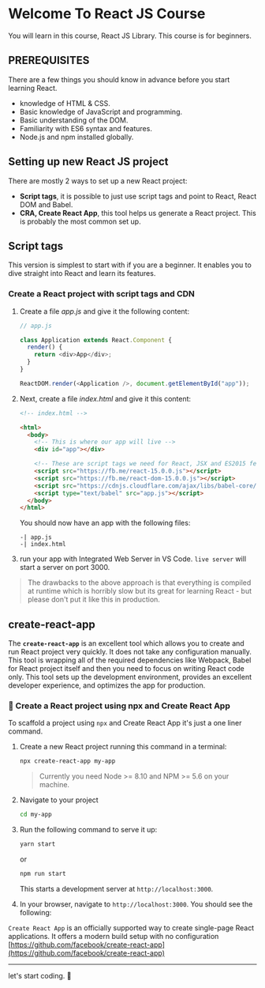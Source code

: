 # Welcome To React JS Course

You will learn in this course, React JS Library. This course is for beginners.

## PREREQUISITES

There are a few things you should know in advance before you start learning React.

- knowledge of HTML & CSS.
- Basic knowledge of JavaScript and programming.
- Basic understanding of the DOM.
- Familiarity with ES6 syntax and features.
- Node.js and npm installed globally.

## Setting up new React JS project

There are mostly 2 ways to set up a new React project:

- **Script tags**, it is possible to just use script tags and point to React, React DOM and Babel.
- **CRA, Create React App**, this tool helps us generate a React project. This is probably the most common set up.

## Script tags

This version is simplest to start with if you are a beginner. It enables you to dive straight into React and learn its features.

### Create a React project with script tags and CDN

1. Create a file _app.js_ and give it the following content:

   ```js
   // app.js

   class Application extends React.Component {
     render() {
       return <div>App</div>;
     }
   }

   ReactDOM.render(<Application />, document.getElementById("app"));
   ```

1. Next, create a file _index.html_ and give it this content:

   ```html
   <!-- index.html -->

   <html>
     <body>
       <!-- This is where our app will live -->
       <div id="app"></div>

       <!-- These are script tags we need for React, JSX and ES2015 features -->
       <script src="https://fb.me/react-15.0.0.js"></script>
       <script src="https://fb.me/react-dom-15.0.0.js"></script>
       <script src="https://cdnjs.cloudflare.com/ajax/libs/babel-core/5.8.34/browser.min.js"></script>
       <script type="text/babel" src="app.js"></script>
     </body>
   </html>
   ```

   You should now have an app with the following files:

   ```output
   -| app.js
   -| index.html
   ```

1. run your app with Integrated Web Server in VS Code. `live server` will start a server on port 3000.

> The drawbacks to the above approach is that everything is compiled at runtime which is horribly slow but its great for learning React - but please don't put it like this in production.

## create-react-app

The **`create-react-app`** is an excellent tool which allows you to create and run React project very quickly. It does not take any configuration manually. This tool is wrapping all of the required dependencies like Webpack, Babel for React project itself and then you need to focus on writing React code only. This tool sets up the development environment, provides an excellent developer experience, and optimizes the app for production.

### 📌 Create a React project using npx and Create React App

To scaffold a project using `npx` and Create React App it's just a one liner command.

1. Create a new React project running this command in a terminal:

   ```bash
   npx create-react-app my-app
   ```

   > Currently you need Node >= 8.10 and NPM >= 5.6 on your machine.

1. Navigate to your project

   ```bash
   cd my-app
   ```

1. Run the following command to serve it up:

   ```bash
   yarn start
   ```

   or

   ```bash
   npm run start
   ```

   This starts a development server at `http://localhost:3000`.

1. In your browser, navigate to `http://localhost:3000`. You should see the following:

`Create React App` is an officially supported way to create single-page React applications. It offers a modern build setup with no configuration [https://github.com/facebook/create-react-app](https://github.com/facebook/create-react-app)

---

let's start coding. 🚀
